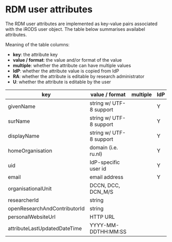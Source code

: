 # RDM user attributes

The RDM user attributes are implemented as key-value pairs associated with the iRODS user object.  The table below summarises availabel attributes.

Meaning of the table columns:

* __key__: the attribute key
* __value / format__: the value and/or format of the value
* __multiple__: whether the attribute can have multiple values
* __IdP__: whether the attribute value is copied from IdP
* __RA__: whether the attribute is editable by research administrator 
* __U__: whether the attribute is editable by the user

| key                          | value / format          | multiple | IdP  | RA   | U    |
| ---------------------------- | ----------------------- | -------- | ---- | ---- | ---- |
| givenName                    | string w/ UTF-8 support |          |   Y  |      |      |
| surName                      | string w/ UTF-8 support |          |   Y  |      |      |
| displayName                  | string w/ UTF-8 support |          |   Y  |      |      |
| homeOrganisation             | domain (i.e. ru.nl)     |          |   Y  |      |      |
| uid                          | IdP-specific user id    |          |   Y  |      |      |
| email                        | email address           |          |   Y  |      |      |
| organisationalUnit           | DCCN, DCC, DCN_M/S      |          |      |   Y  |      |
| researcherId                 | string                  |          |      |      |  Y   |
| openResearchAndContributorId | string                  |          |      |      |  Y   |
| personalWebsiteUrl           | HTTP URL                |          |      |      |  Y   |
| attributeLastUpdatedDateTime | YYYY-MM-DDTHH:MM:SS     |          |      |      |      |

